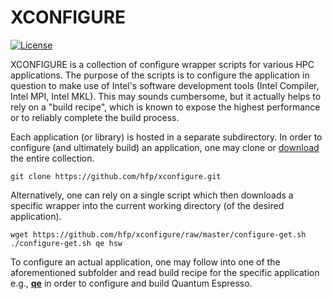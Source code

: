 # XCONFIGURE
[![License](https://img.shields.io/badge/license-BSD3-blue.svg)](LICENSE)

XCONFIGURE is a collection of configure wrapper scripts for various HPC applications. The purpose of the scripts is to configure the application in question to make use of Intel's software development tools (Intel Compiler, Intel MPI, Intel MKL). This may sounds cumbersome, but it actually helps to rely on a "build recipe", which is known to expose the highest performance or to reliably complete the build process.

Each application (or library) is hosted in a separate subdirectory. In order to configure (and ultimately build) an application, one may clone or [download](https://github.com/hfp/xconfigure/archive/master.zip) the entire collection.

```
git clone https://github.com/hfp/xconfigure.git
```

Alternatively, one can rely on a single script which then downloads a specific wrapper into the current working directory (of the desired application).

```
wget https://github.com/hfp/xconfigure/raw/master/configure-get.sh
./configure-get.sh qe hsw
```

To configure an actual application, one may follow into one of the aforementioned subfolder and read build recipe for the specific application e.g., **[qe](qe#quantum-espresso-qe)** in order to configure and build Quantum Espresso.

